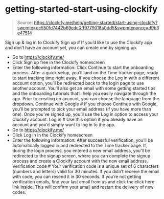 # getting-started-start-using-clockify

> Source: https://clockify.me/help/getting-started/start-using-clockify?swpmtx=dc550fd7442b69cdc0ff9779018a0dd5&swpmtxnonce=d9b3e47514

Sign up & log in to Clockify
Sign up #
If you’d like to use the Clockify app and don’t have an account yet, you can create one by signing up.
- Go to https://clockify.me/
- Click Sign up free in the Clockify homescreen
- Enter the following information:
Click Continue to start the onboarding process. After a quick setup, you’ll land on the Time tracker page, ready to start tracking time right away.
If you choose the Log in with a different account option, you’ll be redirected back to the login page to use another account.
You’ll also get an email with some getting started tips and the onboarding tutorials that’ll help you easily navigate through the app.
Prior to creating an account, you can choose the language from the dropdown.
Continue with Google #
If you choose Continue with Google, you’ll be prompted to pick your email address (if you have more than one).
Once you’ve signed up, you’ll use the Log in option to access your Clockify account.
Log in #
Use this option if you already have an account and you’d simply want to log in to the app.
- Go to https://clockify.me/
- Click Log in in the Clockify homescreen
- Enter the following information:
After successful verification, you’ll be automatically logged in and redirected to the Time tracker page.
If, during the login process, you entered a new email address, you’ll be redirected to the signup screen, where you can complete the signup process and create a Clockify account with the new email address.
Verification code #
Your verification code is a unique set of 6 characters (numbers and letters) valid for 30 minutes.
If you didn’t receive the email with code, you can resend it in 30 seconds.
If you’re not getting verification emails, find your last email from us and click the click here link inside. This will confirm your email and restart the delivery of new codes.